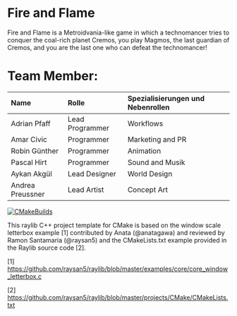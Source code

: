 <h1>Fire and Flame</h1>

<p>Fire and Flame is a Metroidvania-like game in which a technomancer tries to conquer the coal-rich planet Cremos, you play Magmos, the last guardian of Cremos, and you are the last one who can defeat the technomancer!</p>

# Team Member:
Name          |Rolle     |Spezialisierungen und Nebenrollen|
:-------------|:---------|:--------------------------------|
Adrian Pfaff  |Lead Programmer |Workflows
Amar Civic    |Programmer |Marketing and PR
Robin Günther |Programmer|Animation
Pascal Hirt   |Programmer|Sound and Musik
Aykan Akgül   |Lead Designer|World Design
Andrea Preussner|Lead Artist|Concept Art

[![CMakeBuilds](https://github.com/chfhhd/raylibstarter/actions/workflows/cmake.yml/badge.svg)](https://github.com/chfhhd/raylibstarter/actions/workflows/cmake.yml)

This raylib C++ project template for CMake is based on the window scale letterbox example [1] contributed by 
Anata (@anatagawa) and reviewed by Ramon Santamaria (@raysan5) and the CMakeLists.txt 
example provided in the Raylib source code [2].


[1] https://github.com/raysan5/raylib/blob/master/examples/core/core_window_letterbox.c

[2] https://github.com/raysan5/raylib/blob/master/projects/CMake/CMakeLists.txt
